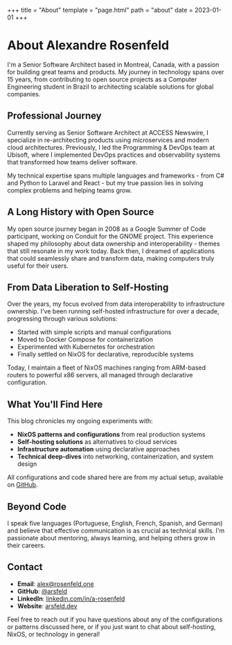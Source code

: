 +++
title = "About"
template = "page.html"
path = "about"
date = 2023-01-01
+++

# About Alexandre Rosenfeld

I'm a Senior Software Architect based in Montreal, Canada, with a passion for building great teams and products. My journey in technology spans over 15 years, from contributing to open source projects as a Computer Engineering student in Brazil to architecting scalable solutions for global companies.

## Professional Journey

Currently serving as Senior Software Architect at ACCESS Newswire, I specialize in re-architecting products using microservices and modern cloud architectures. Previously, I led the Programming & DevOps team at Ubisoft, where I implemented DevOps practices and observability systems that transformed how teams deliver software.

My technical expertise spans multiple languages and frameworks - from C# and Python to Laravel and React - but my true passion lies in solving complex problems and helping teams grow.

## A Long History with Open Source

My open source journey began in 2008 as a Google Summer of Code participant, working on Conduit for the GNOME project. This experience shaped my philosophy about data ownership and interoperability - themes that still resonate in my work today. Back then, I dreamed of applications that could seamlessly share and transform data, making computers truly useful for their users.

## From Data Liberation to Self-Hosting

Over the years, my focus evolved from data interoperability to infrastructure ownership. I've been running self-hosted infrastructure for over a decade, progressing through various solutions:

- Started with simple scripts and manual configurations
- Moved to Docker Compose for containerization
- Experimented with Kubernetes for orchestration
- Finally settled on NixOS for declarative, reproducible systems

Today, I maintain a fleet of NixOS machines ranging from ARM-based routers to powerful x86 servers, all managed through declarative configuration.

## What You'll Find Here

This blog chronicles my ongoing experiments with:

- **NixOS patterns and configurations** from real production systems
- **Self-hosting solutions** as alternatives to cloud services
- **Infrastructure automation** using declarative approaches
- **Technical deep-dives** into networking, containerization, and system design

All configurations and code shared here are from my actual setup, available on [GitHub](https://github.com/arsfeld/nixos).

## Beyond Code

I speak five languages (Portuguese, English, French, Spanish, and German) and believe that effective communication is as crucial as technical skills. I'm passionate about mentoring, always learning, and helping others grow in their careers.

## Contact

- **Email**: alex@rosenfeld.one
- **GitHub**: [@arsfeld](https://github.com/arsfeld)
- **LinkedIn**: [linkedin.com/in/a-rosenfeld](https://linkedin.com/in/a-rosenfeld)
- **Website**: [arsfeld.dev](https://arsfeld.dev)

Feel free to reach out if you have questions about any of the configurations or patterns discussed here, or if you just want to chat about self-hosting, NixOS, or technology in general!